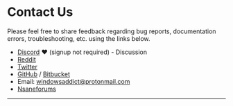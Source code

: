 # Contact Us

Please feel free to share feedback regarding bug reports, documentation errors, troubleshooting, etc. using the links below.

-   [Discord](https://discord.gg/tVFN4N84PP) ❤️ (signup not required) - Discussion
-   [Reddit](https://www.reddit.com/r/MAS_Activator/)
-   [Twitter](https://twitter.com/massgravel)
-   [GitHub](https://github.com/massgravel/Microsoft-Activation-Scripts) / [Bitbucket](https://bitbucket.org/WindowsAddict/microsoft-activation-scripts)
-   Email: windowsaddict@protonmail.com
-   [Nsaneforums](https://nsaneforums.com/topic/316668--)

------------------------------------------------------------------------
